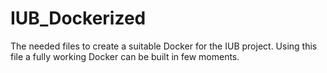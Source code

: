 # IUB_Dockerized
The needed files to create a suitable Docker for the IUB project. Using this file a fully working Docker can be built in few moments.
